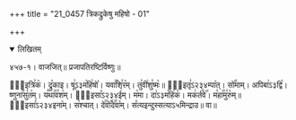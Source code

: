 +++
title = "21_0457 त्रिकद्रुकेषु महिषो - 01"

+++
<details open><summary>लिखितम्</summary>

४५७-१। वाजजित्॥ प्रजापतिरष्टिर्विष्णुः॥

ओ꣢᳐इत्रि꣣क꣥। द्रु꣡काइ। षू꣢ऽ३म꣡हि꣢षो꣡। यवा꣢꣯शि꣣र꣥म्। तु꣣वी꣢शु꣣ष्मः꣥॥ ओ꣢᳐इतृ꣣ऽ२३४म्पा꣥त्। सो꣡꣯माम्। अपिबा꣢ऽ३द्वि꣡। ष्णुना꣢꣯सु꣣त꣥म्। य꣣था꣢꣯व꣣श꣥म्। ओ꣢᳐इसा꣣ऽ२३४ई꣥म्। म꣡मा। दा꣢ऽ३म꣡हि꣢क꣡। मक꣢र्त꣣वे꣥꣯। म꣣हा꣢꣯मु꣣रु꣥म्॥ ओ꣢᳐इसा꣣ऽ२३४इना꣥म्। स꣡श्चात्। दे꣢꣯वो꣡꣯दे꣢꣯वा꣡म्। स꣤त्यइन्दुस्सत्याऽ५मिन्द्राउ॥ वा॥
</details>